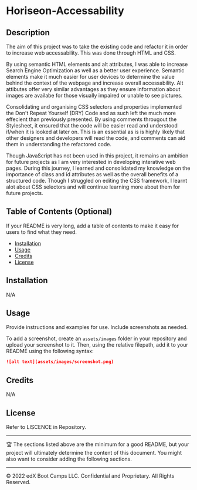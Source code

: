 # Horiseon-Accessability

## Description 

The aim of this project was to take the existing code and refactor it in order to increase web accessability. This was done through HTML and CSS. 

By using semantic HTML elements and alt attributes, I was able to increase Search Engine Optimization as well as a better user experience. Semantic elements make it much easier for user devices to determine the value behind the context of the webpage and increase overall accessability. Alt attibutes offer very similar advantages as they ensure information about images are availabe for those visually impaired or unable to see pictures.

Consolidating and organising CSS selectors and properties implemented the Don't Repeat Yourself (DRY) Code and as such left the much more effecient than previously presented. By using comments througout the Stylesheet, it ensured that the code will be easier read and understood if/when it is looked at later on. This is an essential as is is highly likely that other designers and developers will read the code, and comments can aid them in understanding the refactored code.

Though JavaScript has not been used in this project, it remains an ambition for future projects as I am very interested in developing interative web pages. During this journey, I learned and consolidated my knowledge on the importance of class and id attributes as well as the overall benefits of a structured code. Though I struggled on editing the CSS framework, I learnt alot about CSS selectors and will continue learning more about them for future projects.


## Table of Contents (Optional)

If your README is very long, add a table of contents to make it easy for users to find what they need.

* [Installation](#installation)
* [Usage](#usage)
* [Credits](#credits)
* [License](#license)


## Installation

N/A


## Usage 



Provide instructions and examples for use. Include screenshots as needed. 

To add a screenshot, create an `assets/images` folder in your repository and upload your screenshot to it. Then, using the relative filepath, add it to your README using the following syntax:

```md
![alt text](assets/images/screenshot.png)
```


## Credits

N/A


## License

Refer to LISCENCE in Repository.


---

🏆 The sections listed above are the minimum for a good README, but your project will ultimately determine the content of this document. You might also want to consider adding the following sections.

---

© 2022 edX Boot Camps LLC. Confidential and Proprietary. All Rights Reserved.
